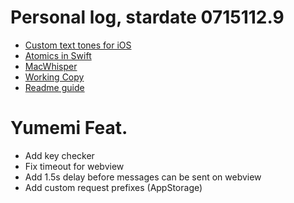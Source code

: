 # Personal log, stardate 0715112.9
- [Custom text tones for iOS](https://ios.gadgethacks.com/how-to/create-custom-text-tones-for-your-iphone-using-macos-10-15-catalina-0211670/)
- [Atomics in Swift](https://medium.com/macoclock/multi-threading-and-race-conditions-in-swift-13f3c8eb25c4)
- [MacWhisper](https://goodsnooze.gumroad.com/l/macwhisper)
- [Working Copy](https://apps.apple.com/us/app/working-copy/id896694807)
- [Readme guide](https://dev.to/scottydocs/how-to-write-a-kickass-readme-5af9)

# Yumemi Feat.
- Add key checker
- Fix timeout for webview
- Add 1.5s delay before messages can be sent on webview
- Add custom request prefixes (AppStorage)
